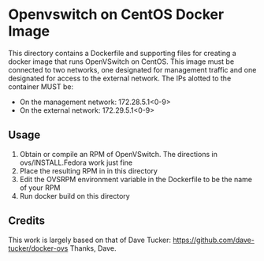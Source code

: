 # Openvswitch on CentOS Docker Image
This directory contains a Dockerfile and supporting files 
for creating a docker image that runs OpenVSwitch on CentOS.
This image must be connected to two networks, one designated for management traffic and one
designated for access to the external network. The IPs alotted to the container MUST be:
* On the management network: 172.28.5.1<0-9>
* On the external network: 172.29.5.1<0-9>

## Usage
1. Obtain or compile an RPM of OpenVSwitch. The directions in ovs/INSTALL.Fedora work just fine
2. Place the resulting RPM in in this directory
3. Edit the OVSRPM environment variable in the Dockerfile to be the name of your RPM
4. Run docker build on this directory

## Credits
This work is largely based on that of Dave Tucker: https://github.com/dave-tucker/docker-ovs 
Thanks, Dave.
